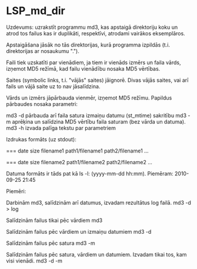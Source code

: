 # LSP_md_dir

Uzdevums: uzrakstīt programmu md3, kas apstaigā direktoriju koku un atrod tos failus kas ir duplikāti, respektīvi, atrodami vairākos eksemplāros.

Apstaigāšana jāsāk no tās direktorijas, kurā programma izpildās (t.i. direktorijas ar nosaukumu ".").

Faili tiek uzskatīti par vienādiem, ja tiem ir vienāds izmērs un faila vārds, izņemot MD5 režīmā, kad failu vienādību nosaka MD5 vērtības.

Saites (symbolic links, t.i. "vājās" saites) jāignorē. Divas vājās saites, vai arī fails un vājā saite uz to nav jāsalīdzina.

Vārds un izmērs jāpārbauda vienmēr, izņemot MD5 režīmu. Papildus pārbaudes nosaka parametri:

md3 -d      pārbauda arī faila satura izmaiņu datumu (st_mtime) sakritību
md3 -m      aprēķina un salīdzina MD5 vērtību faila saturam (bez vārda un datuma). 
md3 -h      izvada palīga tekstu par parametriem

Izdrukas formāts (uz stdout):

=== date size filename1
path1/filename1 
path2/filename1 
...

=== date size filename2
path1/filename2 
path2/filename2 
...

Datuma formāts ir tāds pat kā ls -l: (yyyy-mm-dd hh:mm). Piemēram: 2010-09-25 21:45 

Piemēri:

Darbinām md3, salīdzinām arī datumus, izvadam rezultātus log failā.
md3 -d > log

Salīdzinām failus tikai pēc vārdiem
md3

Salīdzinām failus pēc vārdiem un izmaiņu datumiem
md3 -d

Salīdzinām failus pēc satura
md3 -m

Salīdzinām failus pēc satura, vārdiem un datumiem. Izvadam tikai tos, kam visi vienādi.
md3 -d -m
